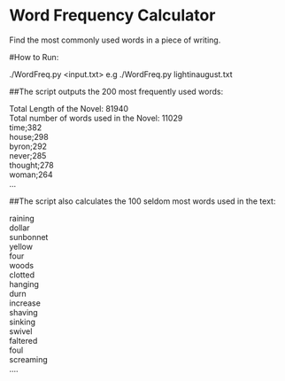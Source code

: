 Word Frequency Calculator
=========================


Find the most commonly used words in a piece of writing.

#How to Run:

./WordFreq.py <input.txt>
e.g ./WordFreq.py lightinaugust.txt

##The script outputs the 200 most frequently used words:

Total Length of the Novel: 81940<br />
Total number of words used in the Novel: 11029<br />
	time;382<br />
	house;298<br />
	byron;292<br />
	never;285<br />
	thought;278<br />
	woman;264<br />
	...

##The script also calculates the 100 seldom most words used in the text:

raining<br />
dollar<br />
sunbonnet<br />
yellow<br />
four<br />
woods<br />
clotted<br />
hanging<br />
durn<br />
increase<br />
shaving<br />
sinking<br />
swivel<br />
faltered<br />
foul<br />
screaming<br />
....
